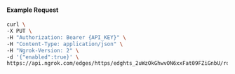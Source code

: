 <!-- Code generated for API Clients. DO NOT EDIT. -->

#### Example Request

```bash
curl \
-X PUT \
-H "Authorization: Bearer {API_KEY}" \
-H "Content-Type: application/json" \
-H "Ngrok-Version: 2" \
-d '{"enabled":true}' \
https://api.ngrok.com/edges/https/edghts_2uWzOkGhwvON6xxFat09FZiGnbU/routes/edghtsrt_2uWzOfe25Mx6hs8YP4x0kw0lSfz/compression
```
